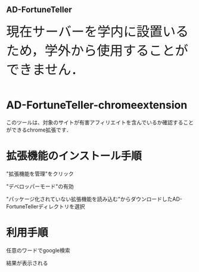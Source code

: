 ## AD-FortuneTeller 

<span style="font-size: 250%;">現在サーバーを学内に設置いるため，学外から使用することができません．</span>
<br>
<br>

# AD-FortuneTeller-chromeextension
このツールは、対象のサイトが有害アフィリエイトを含んでいるか確認することができるchrome拡張です．

# 拡張機能のインストール手順  
"拡張機能を管理"をクリック

"デベロッパーモード"の有効

"パッケージ化されていない拡張機能を読み込む"からダウンロードしたAD-FortuneTellerディレクトリを選択

# 利用手順
任意のワードでgoogle検索  

結果が表示される